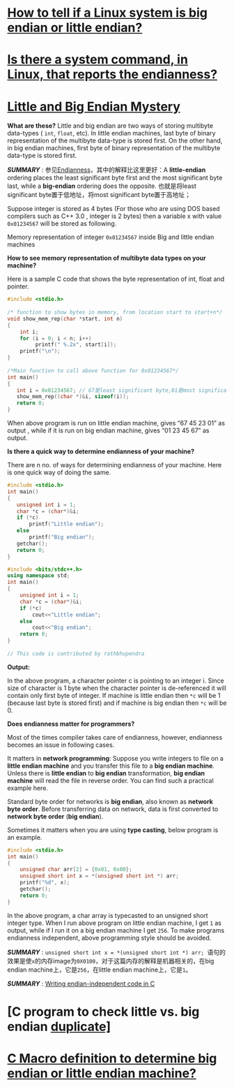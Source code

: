 
# [How to tell if a Linux system is big endian or little endian?](https://serverfault.com/questions/163487/how-to-tell-if-a-linux-system-is-big-endian-or-little-endian)





# [Is there a system command, in Linux, that reports the endianness?](https://unix.stackexchange.com/questions/88934/is-there-a-system-command-in-linux-that-reports-the-endianness)





# [Little and Big Endian Mystery](https://www.geeksforgeeks.org/little-and-big-endian-mystery/)

**What are these?**
Little and big endian are two ways of storing multibyte data-types ( `int`, `float`, etc). In little endian machines, last byte of binary representation of the multibyte data-type is stored first. On the other hand, in big endian machines, first byte of binary representation of the multibyte data-type is stored first.

***SUMMARY*** : 参见[Endianness](https://en.wikipedia.org/wiki/Endianness)，其中的解释比这里更好：A **little-endian** ordering places the least significant byte first and the most significant byte last, while a **big-endian** ordering does the opposite. 也就是将least significant byte置于低地址，将most significant byte置于高地址；

Suppose integer is stored as 4 bytes (For those who are using DOS based compilers such as C++ 3.0 , integer is 2 bytes) then a variable x with value `0x01234567` will be stored as following.

Memory representation of integer `0x01234567` inside Big and little endian machines

**How to see memory representation of multibyte data types on your machine?**

Here is a sample C code that shows the byte representation of int, float and pointer.

```c
#include <stdio.h> 
  
/* function to show bytes in memory, from location start to start+n*/
void show_mem_rep(char *start, int n)  
{ 
    int i; 
    for (i = 0; i < n; i++) 
         printf(" %.2x", start[i]); 
    printf("\n"); 
} 
  
/*Main function to call above function for 0x01234567*/
int main() 
{ 
   int i = 0x01234567; // 67是least significant byte,01是most significant byte
   show_mem_rep((char *)&i, sizeof(i)); 
   return 0; 
} 
```

When above program is run on little endian machine, gives “67 45 23 01” as output , while if it is run on big endian machine, gives “01 23 45 67” as output.

**Is there a quick way to determine endianness of your machine?**

There are n no. of ways for determining endianness of your machine. Here is one quick way of doing the same.

```c
#include <stdio.h> 
int main()  
{ 
   unsigned int i = 1; 
   char *c = (char*)&i; 
   if (*c)     
       printf("Little endian"); 
   else
       printf("Big endian"); 
   getchar(); 
   return 0; 
} 
```

```c++
#include <bits/stdc++.h> 
using namespace std; 
int main()  
{  
    unsigned int i = 1;  
    char *c = (char*)&i;  
    if (*c)  
        cout<<"Little endian";  
    else
        cout<<"Big endian";  
    return 0;  
}  
  
// This code is contributed by rathbhupendra 
```

**Output:**

In the above program, a character pointer c is pointing to an integer i. Since size of character is 1 byte when the character pointer is de-referenced it will contain only first byte of integer. If machine is little endian then `*c` will be 1 (because last byte is stored first) and if machine is big endian then `*c` will be 0.





**Does endianness matter for programmers?**

Most of the times compiler takes care of endianness, however, endianness becomes an issue in following cases.

It matters in **network programming**: Suppose you write integers to file on a **little endian machine** and you transfer this file to a **big endian machine**. Unless there is **little endian** to **big endian** transformation, **big endian machine** will read the file in reverse order. You can find such a practical example here.

Standard byte order for networks is **big endian**, also known as **network byte order**. Before transferring data on network, data is first converted to **network byte order** (**big endian**).

Sometimes it matters when you are using **type casting**, below program is an example.

```c
#include <stdio.h> 
int main() 
{ 
    unsigned char arr[2] = {0x01, 0x00}; 
    unsigned short int x = *(unsigned short int *) arr; 
    printf("%d", x); 
    getchar(); 
    return 0; 
} 
```



In the above program, a char array is typecasted to an unsigned short integer type. When I run above program on little endian machine, I get `1` as output, while if I run it on a big endian machine I get `256`. To make programs endianness independent, above programming style should be avoided.



***SUMMARY*** : `unsigned short int x = *(unsigned short int *) arr; `语句的效果是使`x`的内存image为`0X0100`，对于这篇内存的解释是机器相关的，在big endian machine上，它是`256`，在little endian machine上，它是`1`。



***SUMMARY*** : [Writing endian-independent code in C](https://developer.ibm.com/articles/au-endianc/)





# [C program to check little vs. big endian [duplicate\]](https://stackoverflow.com/questions/12791864/c-program-to-check-little-vs-big-endian)



# [C Macro definition to determine big endian or little endian machine?](https://stackoverflow.com/questions/2100331/c-macro-definition-to-determine-big-endian-or-little-endian-machine)

